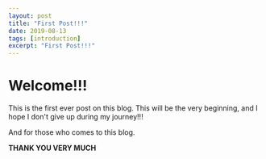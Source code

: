 ```yaml
---
layout: post
title: "First Post!!!"
date: 2019-08-13
tags: [introduction]
excerpt: "First Post!!!"
---
```


# Welcome!!!
This is the first ever post on this blog. This will be the very beginning, and I hope I don't give up during my journey!!!

And for those who comes to this blog. 

**THANK YOU VERY MUCH**